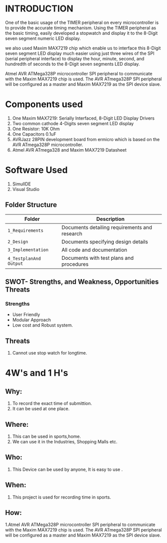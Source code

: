 
# INTRODUCTION
One of the basic usage of the TIMER peripheral on every microcontroller is to provide the accurate timing mechanism. Using the TIMER peripheral as the basic timing, easily developed a stopwatch and display it to the 8-Digit seven segment numeric LED display.

we also used Maxim MAX7219 chip which enable us to interface this 8-Digit seven segment LED display much easier using just three wires of the SPI (serial peripheral interface) to display the hour, minute, second, and hundredth of seconds to the 8-Digit seven segments LED display.

Atmel AVR ATMega328P microcontroller SPI peripheral to communicate with the Maxim MAX7219 chip is used. The AVR ATmega328P SPI peripheral will be configured as a master and Maxim MAX7219 as the SPI device slave.


# Components used
1. One Maxim MAX7219: Serially Interfaced, 8-Digit LED Display Drivers
2. Two common cathode 4-Digits seven segment LED display
3. One Resistor: 10K Ohm
4. One Capacitors 0.1uF
5. AVRJazz 28PIN development board from ermicro which is based on the AVR ATmega328P microcontroller.
6. Atmel AVR ATmega328 and Maxim MAX7219 Datasheet

# Software Used
1. SimulIDE
2. Visual Studio

## Folder Structure
|Folder             | Description |
|-------------------| -----------------------------------------|
| `1_Requirements`   | Documents detailing requirements and research|
| `2_Design`         | Documents specifying design details|
| `3_Implementation` | All code and documentation|
| `4_TestplanAnd Output`      | Documents with test plans and procedures

## SWOT- Strengths, and Weakness, Opportunities Threats
### Strengths
- User Friendly
- Modular Approach
- Low cost and Robust system.
## Threats
1. Cannot use stop watch for longtime.

# 4W's and 1 H's
## Why:
1. To record the exact time of submittion.
2. It can be used at one place.

## Where:
1. This can be used in sports,home.
2. We can use it in the  Industries, Shopping Malls etc.

## Who:
1. This Device can be used by anyone, It is easy to use .

## When:
1. This project is used for recording time in sports.

## How:
1.Atmel AVR ATMega328P microcontroller SPI peripheral to communicate with the Maxim MAX7219 chip is used. The AVR ATmega328P SPI peripheral will be configured as a master and Maxim MAX7219 as the SPI device slave.




